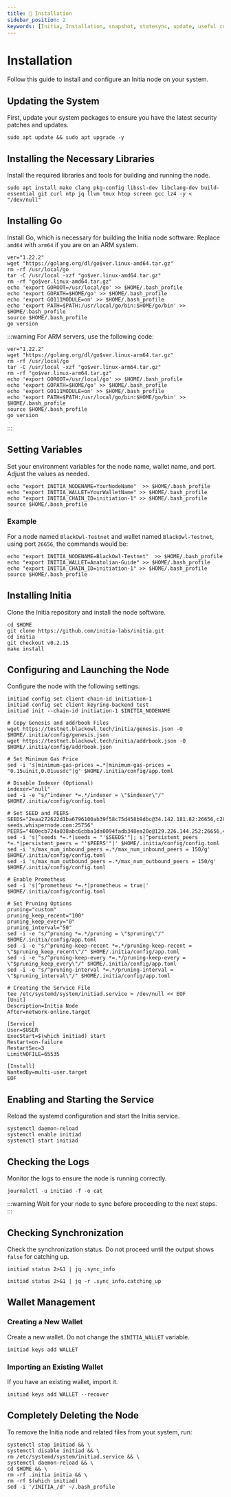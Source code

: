 ```yaml
---
title: 💾 Installation
sidebar_position: 2
keywords: [Initia, Installation, snapshot, statesync, update, useful commands]
---
```


# Installation

Follow this guide to install and configure an Initia node on your system.

## Updating the System
First, update your system packages to ensure you have the latest security patches and updates.
```shell
sudo apt update && sudo apt upgrade -y
```

## Installing the Necessary Libraries
Install the required libraries and tools for building and running the node.
```shell
sudo apt install make clang pkg-config libssl-dev libclang-dev build-essential git curl ntp jq llvm tmux htop screen gcc lz4 -y < "/dev/null"
```

## Installing Go
Install Go, which is necessary for building the Initia node software. Replace `amd64` with `arm64` if you are on an ARM system.
```shell
ver="1.22.2"
wget "https://golang.org/dl/go$ver.linux-amd64.tar.gz"
rm -rf /usr/local/go
tar -C /usr/local -xzf "go$ver.linux-amd64.tar.gz"
rm -rf "go$ver.linux-amd64.tar.gz"
echo 'export GOROOT=/usr/local/go' >> $HOME/.bash_profile
echo 'export GOPATH=$HOME/go' >> $HOME/.bash_profile
echo 'export GO111MODULE=on' >> $HOME/.bash_profile
echo 'export PATH=$PATH:/usr/local/go/bin:$HOME/go/bin' >> $HOME/.bash_profile
source $HOME/.bash_profile
go version
```

:::warning
For ARM servers, use the following code:
```shell
ver="1.22.2"
wget "https://golang.org/dl/go$ver.linux-arm64.tar.gz"
rm -rf /usr/local/go
tar -C /usr/local -xzf "go$ver.linux-arm64.tar.gz"
rm -rf "go$ver.linux-arm64.tar.gz"
echo 'export GOROOT=/usr/local/go' >> $HOME/.bash_profile
echo 'export GOPATH=$HOME/go' >> $HOME/.bash_profile
echo 'export GO111MODULE=on' >> $HOME/.bash_profile
echo 'export PATH=$PATH:/usr/local/go/bin:$HOME/go/bin' >> $HOME/.bash_profile
source $HOME/.bash_profile
go version
```
:::

## Setting Variables
Set your environment variables for the node name, wallet name, and port. Adjust the values as needed.
```shell
echo "export INITIA_NODENAME=YourNodeName"  >> $HOME/.bash_profile
echo "export INITIA_WALLET=YourWalletName" >> $HOME/.bash_profile
echo "export INITIA_CHAIN_ID=initiation-1" >> $HOME/.bash_profile
source $HOME/.bash_profile
```

### Example
For a node named `BlackOwl-Testnet` and wallet named `BlackOwl-Testnet`, using port `26656`, the commands would be:
```shell
echo "export INITIA_NODENAME=BlackOwl-Testnet"  >> $HOME/.bash_profile
echo "export INITIA_WALLET=Anatolian-Guide" >> $HOME/.bash_profile
echo "export INITIA_CHAIN_ID=initiation-1" >> $HOME/.bash_profile
source $HOME/.bash_profile
```

## Installing Initia
Clone the Initia repository and install the node software.
```shell
cd $HOME
git clone https://github.com/initia-labs/initia.git
cd initia
git checkout v0.2.15
make install
```

## Configuring and Launching the Node
Configure the node with the following settings.
```shell
initiad config set client chain-id initiation-1
initiad config set client keyring-backend test
initiad init --chain-id initiation-1 $INITIA_NODENAME

# Copy Genesis and addrbook Files
wget https://testnet.blackowl.tech/initia/genesis.json -O $HOME/.initia/config/genesis.json
wget https://testnet.blackowl.tech/initia/addrbook.json -O $HOME/.initia/config/addrbook.json

# Set Minimum Gas Price
sed -i 's|minimum-gas-prices =.*|minimum-gas-prices = "0.15uinit,0.01uusdc"|g' $HOME/.initia/config/app.toml

# Disable Indexer (Optional)
indexer="null"
sed -i -e "s/^indexer *=.*/indexer = \"$indexer\"/" $HOME/.initia/config/config.toml

# Set SEED and PEERS
SEEDS="2eaa272622d1ba6796100ab39f58c75d458b9dbc@34.142.181.82:26656,c28827cb96c14c905b127b92065a3fb4cd77d7f6@testnet-seeds.whispernode.com:25756"
PEERS="480ecb724a038abc6cbba1da0094fadb348ea20c@129.226.144.252:26656,46e75102878a26aac6c8ea70269605030cd689ec@51.195.62.112:56116,454be72f212062922913df7d406531794abc6828@43.157.28.44:26656,292cb203a4eb763ff3c6831584168602ad0f88eb@89.117.62.43:26656,3ffc950d7cb2004c39ea5723dd90ed005bc300c1@43.131.45.201:26656,be785c01a6069e4318773125fbf1022ddceecea3@65.109.52.162:26699,c6edf09a70cb97593a2780d319878fae942a7817@43.131.57.124:26656,7cb4a173f4df8720149cebb31853a853d4613d4c@43.130.234.14:26656,5a96e49cf4d3642b9b65ef916ac5f5e4cab32b1f@167.99.62.81:26656,70e4ebf09abac1fba668bd4009e84bcba1be8a81@43.134.241.186:26656,de778930fdbb2ad3608e3345a8f033e1110833f2@185.185.83.51:26656,777d04dde7692bd6ed0166bfbc8f47c44be4dd15@80.92.206.17:33756,72573b8b5af3b1b4006e5e8d136bf8d38edc4fc5@43.153.133.80:26656,82620f605fa8777c16a7b78d7be15ea43ecefefd@161.35.74.142:26656,8db320e665dbe123af20c4a5c667a17dc146f4d0@51.75.144.149:24556,365649da2ac0cbaf2772a9160fca3ac764ff880b@52.172.218.19:53456,bed55ace8bd4dfc3de2e50e4f96636cc24ce1728@38.242.148.54:26656,3ed532fa688a49823655e87169a47f12922dc843@43.130.228.15:26656,3b944bcae9db0b88d8419adde8e26188a6a5ef5d@65.109.59.22:25756,cf7ecafede4a07d9e2f4b62ae9065365b6ebe7bd@178.128.103.210:26656"
sed -i 's|^seeds *=.*|seeds = "'$SEEDS'"|; s|^persistent_peers *=.*|persistent_peers = "'$PEERS'"|' $HOME/.initia/config/config.toml
sed -i 's/max_num_inbound_peers =.*/max_num_inbound_peers = 150/g' $HOME/.initia/config/config.toml
sed -i 's/max_num_outbound_peers =.*/max_num_outbound_peers = 150/g' $HOME/.initia/config/config.toml

# Enable Prometheus
sed -i 's|^prometheus *=.*|prometheus = true|' $HOME/.initia/config/config.toml

# Set Pruning Options
pruning="custom"
pruning_keep_recent="100"
pruning_keep_every="0"
pruning_interval="50"
sed -i -e "s/^pruning *=.*/pruning = \"$pruning\"/" $HOME/.initia/config/app.toml
sed -i -e "s/^pruning-keep-recent *=.*/pruning-keep-recent = \"$pruning_keep_recent\"/" $HOME/.initia/config/app.toml
sed -i -e "s/^pruning-keep-every *=.*/pruning-keep-every = \"$pruning_keep_every\"/" $HOME/.initia/config/app.toml
sed -i -e "s/^pruning-interval *=.*/pruning-interval = \"$pruning_interval\"/" $HOME/.initia/config/app.toml

# Creating the Service File
tee /etc/systemd/system/initiad.service > /dev/null << EOF
[Unit]
Description=Initia Node
After=network-online.target

[Service]
User=$USER
ExecStart=$(which initiad) start
Restart=on-failure
RestartSec=3
LimitNOFILE=65535

[Install]
WantedBy=multi-user.target
EOF
```

## Enabling and Starting the Service
Reload the systemd configuration and start the Initia service.
```shell
systemctl daemon-reload
systemctl enable initiad
systemctl start initiad
```

## Checking the Logs
Monitor the logs to ensure the node is running correctly.
```shell
journalctl -u initiad -f -o cat
```  

:::warning
Wait for your node to sync before proceeding to the next steps.
:::

## Checking Synchronization
Check the synchronization status. Do not proceed until the output shows `false` for catching up.
```shell
initiad status 2>&1 | jq .sync_info
```

```shell
initiad status 2>&1 | jq -r .sync_info.catching_up
```

## Wallet Management

### Creating a New Wallet
Create a new wallet. Do not change the `$INITIA_WALLET` variable.
```shell 
initiad keys add WALLET
```  

### Importing an Existing Wallet
If you have an existing wallet, import it.
```shell
initiad keys add WALLET --recover
```

## Completely Deleting the Node
To remove the Initia node and related files from your system, run:
```shell 
systemctl stop initiad && \
systemctl disable initiad && \
rm /etc/systemd/system/initiad.service && \
systemctl daemon-reload && \
cd $HOME && \
rm -rf .initia initia && \
rm -rf $(which initiad)
sed -i '/INITIA_/d' ~/.bash_profile
```
